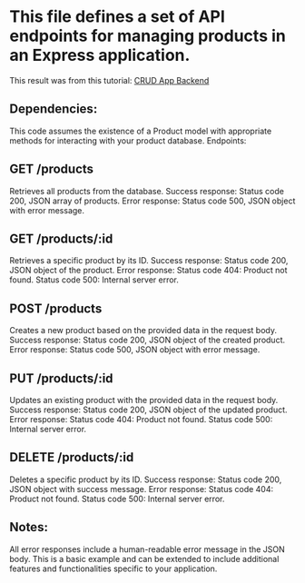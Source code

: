 # This file defines a set of API endpoints for managing products in an Express application.

This result was from this tutorial: [CRUD App Backend](https://www.youtube.com/watch?v=_7UQPve99r4&t=1063s)

## Dependencies:

This code assumes the existence of a Product model with appropriate methods for interacting with your product database.
Endpoints:

## GET /products

Retrieves all products from the database.
Success response: Status code 200, JSON array of products.
Error response: Status code 500, JSON object with error message.

## GET /products/:id

Retrieves a specific product by its ID.
Success response: Status code 200, JSON object of the product.
Error response:
Status code 404: Product not found.
Status code 500: Internal server error.

## POST /products

Creates a new product based on the provided data in the request body.
Success response: Status code 200, JSON object of the created product.
Error response: Status code 500, JSON object with error message.

## PUT /products/:id

Updates an existing product with the provided data in the request body.
Success response: Status code 200, JSON object of the updated product.
Error response:
Status code 404: Product not found.
Status code 500: Internal server error.

## DELETE /products/:id

Deletes a specific product by its ID.
Success response: Status code 200, JSON object with success message.
Error response:
Status code 404: Product not found.
Status code 500: Internal server error.

## Notes:

All error responses include a human-readable error message in the JSON body.
This is a basic example and can be extended to include additional features and functionalities specific to your application.
